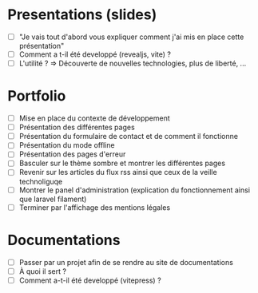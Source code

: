 # Presentations (slides)

- [ ] "Je vais tout d'abord vous expliquer comment j'ai mis en place cette présentation"
- [ ] Comment a t-il été developpé (revealjs, vite) ?
- [ ] L'utilité ? => Découverte de nouvelles technologies, plus de liberté, ...

# Portfolio

- [ ] Mise en place du contexte de développement
- [ ] Présentation des différentes pages
- [ ] Présentation du formulaire de contact et de comment il fonctionne
- [ ] Présentation du mode offline
- [ ] Présentation des pages d'erreur
- [ ] Basculer sur le thème sombre et montrer les différentes pages
- [ ] Revenir sur les articles du flux rss ainsi que ceux de la veille technoliguqe
- [ ] Montrer le panel d'administration (explication du fonctionnement ainsi que laravel filament)
- [ ] Terminer par l'affichage des mentions légales 

# Documentations

- [ ] Passer par un projet afin de se rendre au site de documentations
- [ ] À quoi il sert ?
- [ ] Comment a-t-il été developpé (vitepress) ?
